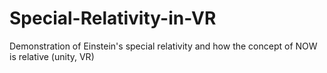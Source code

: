 # Special-Relativity-in-VR
Demonstration of Einstein's special relativity and how the concept of NOW is relative (unity, VR)
